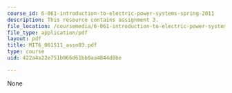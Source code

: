```yaml
---
course_id: 6-061-introduction-to-electric-power-systems-spring-2011
description: This resource contains assignment 3.
file_location: /coursemedia/6-061-introduction-to-electric-power-systems-spring-2011/422a4a22e751b966d61bb0aa4844d8be_MIT6_061S11_assn03.pdf
file_type: application/pdf
layout: pdf
title: MIT6_061S11_assn03.pdf
type: course
uid: 422a4a22e751b966d61bb0aa4844d8be

---
```

None